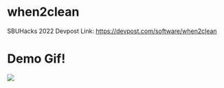 # when2clean

SBUHacks 2022 Devpost Link: https://devpost.com/software/when2clean

# Demo Gif!
<img src="http://g.recordit.co/BSMaTv2LKR.gif"><br>
